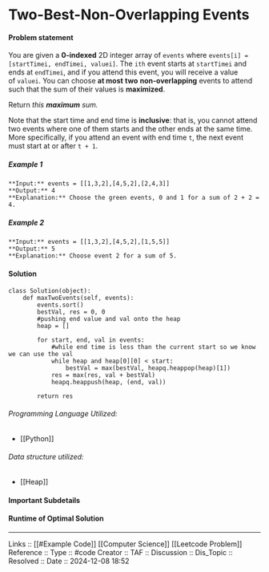 # Two-Best-Non-Overlapping Events

#### Problem statement

You are given a **0-indexed** 2D integer array of `events` where `events[i] = [startTimei, endTimei, valuei]`. The `ith` event starts at `startTimei` and ends at `endTimei`, and if you attend this event, you will receive a value of `valuei`. You can choose **at most** **two** **non-overlapping** events to attend such that the sum of their values is **maximized**.

Return _this **maximum** sum._

Note that the start time and end time is **inclusive**: that is, you cannot attend two events where one of them starts and the other ends at the same time. More specifically, if you attend an event with end time `t`, the next event must start at or after `t + 1`.
##### Example 1
```
**Input:** events = [[1,3,2],[4,5,2],[2,4,3]]
**Output:** 4
**Explanation:** Choose the green events, 0 and 1 for a sum of 2 + 2 = 4.
```
##### Example 2
```
**Input:** events = [[1,3,2],[4,5,2],[1,5,5]]
**Output:** 5
**Explanation:** Choose event 2 for a sum of 5.
```
#### Solution
```
class Solution(object):
    def maxTwoEvents(self, events):
        events.sort()
        bestVal, res = 0, 0
        #pushing end value and val onto the heap
        heap = []
  
        for start, end, val in events:
            #while end time is less than the current start so we know we can use the val
            while heap and heap[0][0] < start:
                bestVal = max(bestVal, heapq.heappop(heap)[1])
            res = max(res, val + bestVal)
            heapq.heappush(heap, (end, val))
  
        return res
```

###### Programming Language Utilized:

- [[Python]]
###### Data structure utilized:

- [[Heap]]
#### Important Subdetails

#### Runtime of Optimal Solution
---
Links :: [[#Example Code]] [[Computer Science]] [[Leetcode Problem]]
Reference ::
Type :: #code
Creator ::
TAF ::
Discussion ::
Dis_Topic :: 
Resolved ::
Date :: 2024-12-08 18:52
